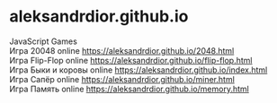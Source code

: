 # aleksandrdior.github.io
JavaScript Games <br>
Игра 20048 online https://aleksandrdior.github.io/2048.html <br>
Игра Flip-Flop online https://aleksandrdior.github.io/flip-flop.html <br>
Игра Быки и коровы online https://aleksandrdior.github.io/index.html <br>
Игра Сапёр online https://aleksandrdior.github.io/miner.html <br>
Игра Память online https://aleksandrdior.github.io/memory.html <br>
